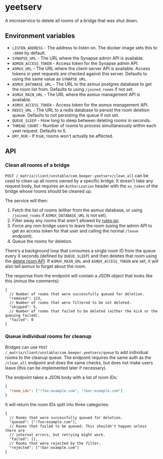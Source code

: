 # yeetserv
A microservice to delete all rooms of a bridge that was shut down.

## Environment variables
* `LISTEN_ADDRESS` - The address to listen on. The docker image sets this to
  `:8080` by default.
* `SYNAPSE_URL` - The URL where the Synapse admin API is available.
* `ADMIN_ACCESS_TOKEN` - Access token for the Synapse admin API.
* `ASMUX_URL` - The URL where the client-server API is available. Access tokens
  in yeet requests are checked against this server. Defaults to using the same
  value as `SYNAPSE_URL`.
* `ASMUX_DATABASE_URL` - The URL to the asmux postgres database to get the
  room list from. Defaults to using `/joined_rooms` if not set.
* `ASMUX_MAIN_URL` - The URL where the asmux management API is available.
* `ASMUX_ACCESS_TOKEN` - Access token for the asmux management API.
* `REDIS_URL` - The URL to a redis database to persist the room deletion queue.
  Defaults to not persisting the queue if not set.
* `QUEUE_SLEEP` - How long to sleep between deleting rooms in seconds.
* `THREAD_COUNT` - Number of rooms to process simultaneously within each yeet
  request. Defaults to 5.
* `DRY_RUN` - If true, rooms won't actually be affected.

## API
### Clean all rooms of a bridge
`POST /_matrix/client/unstable/com.beeper.yeetserv/clean_all` can be used to
clean up all rooms owned by a specific bridge. It doesn't take any request body,
but requires an `Authorization` header with the `as_token` of the bridge whose
rooms should be cleaned up.

The service will then:
1. Fetch the list of rooms (either from the asmux database, or using
   `/joined_rooms` if `ASMUX_DATABASE_URL` is not set).
2. Filter away any rooms that aren't allowed by [rules.go](rules.go).
3. Force any non-bridge users to leave the room (using the admin API to get an
   access token for that user and calling the normal `/leave` endpoint).
4. Queue the rooms for deletion.

There's a background loop that consumes a single room ID from the queue every X
seconds (defined by `QUEUE_SLEEP`) and then deletes that room using the [delete
room API]. If `ASMUX_MAIN_URL` and `ASMUX_ACCESS_TOKEN` are set, it will
also tell asmux to forget about the room.

[delete room API]: https://matrix-org.github.io/synapse/latest/admin_api/rooms.html#delete-room-api

The response from the endpoint will contain a JSON object that looks like this
(minus the comments):

```jsonc
{
  // Number of rooms that were successfully queued for deletion.
  "removed": 123,
  // Number of rooms that were filtered to be not deleted.
  "skipped": 5,
  // Number of rooms that failed to be deleted (either the kick or the queuing failed).
  "failed": 0
}
```

### Queue individual rooms for cleanup
Bridges can use `POST /_matrix/client/unstable/com.beeper.yeetserv/queue` to add
individual rooms to the cleanup queue. The endpoint requires the same auth as
the `/clean_all` endpoint and does the same checks, but does not make users
leave (this can be implemented later if necessary).

The endpoint takes a JSON body with a list of room IDs:
```json
{
  "room_ids": ["!foo:example.com", "!bar:example.com"]
}
```

It will return the room IDs split into three categories:

```jsonc
{
  // Rooms that were successfully queued for deletion.
  "queued": ["!foo:example.com"],
  // Rooms that failed to be queued. This shouldn't happen unless there are
  // internal errors, but retrying might work.
  "failed": [],
  // Rooms that were rejected by the filter.
  "rejected": ["!bar:example.com"]
}
```
